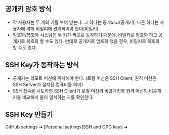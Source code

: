 ## 공개키 암호 방식
- 각 사용자는 두 개의 키를 부여 받는다. 그 하나는 공개되고(공개키), 다른 하나는 사용자에 의해 비밀리에 관리되어야 한다(비밀키).
- 암호화/복호화 시스템은 두 키가 짝으로 동작하기 때문에, 비밀키로 암호화 하고 공개키로 복호화 할 수도 있다. 반대로 공개키로 암호화 했을 경우, 비밀키로 복호화 할 수도 있다.

## SSH Key가 동작하는 방식
- 공개키는 리모트 머신에 위치해야 한다. (로컬 머신은 SSH Client, 원격 머신은 SSH Server가 설치된 컴퓨터를 의미)
- SSH 접속을 시도하면 SSH Client가 로컬 머신의 비공개키와 원격 머신의 비공개키를 비교해서 둘이 일치하는 지를 확인한다.

## SSH Key 만들기
GitHub settings ➜ [Personal settings]SSH and GPG keys ➜ 